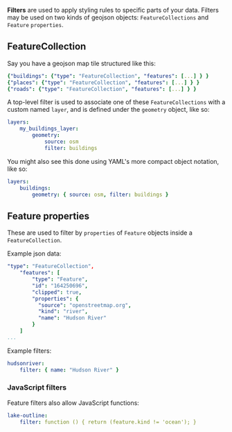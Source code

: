 **Filters** are used to apply styling rules to specific parts of your data. Filters may be used on two kinds of geojson objects: `FeatureCollections` and `Feature` `properties`.

## FeatureCollection

Say you have a geojson map tile structured like this:

``` yaml
{"buildings": {"type": "FeatureCollection", "features": [...] } }
{"places": {"type": "FeatureCollection", "features": [...] } }
{"roads": {"type": "FeatureCollection", "features": [...] } }
```

A top-level filter is used to associate one of these `FeatureCollections` with a custom named `layer`, and is defined under the `geometry` object, like so:

``` yaml
layers:
    my_buildings_layer:
        geometry:
            source: osm
            filter: buildings
```

You might also see this done using YAML's more compact object notation, like so:

``` yaml
layers:
    buildings:
        geometry: { source: osm, filter: buildings }
```

## Feature properties

These are used to filter by `properties` of `Feature` objects inside a `FeatureCollection`.

Example json data:

``` yaml
"type": "FeatureCollection",
    "features": [
        "type": "Feature",
        "id": "164250696",
        "clipped": true,
        "properties": {
          "source": "openstreetmap.org",
          "kind": "river",
          "name": "Hudson River"
        }
    ]
...
```

Example filters:
```yaml
hudsonriver:
    filter: { name: "Hudson River" }
```

### JavaScript filters
Feature filters also allow JavaScript functions:

```yaml
lake-outline:
    filter: function () { return (feature.kind != 'ocean'); }
```
